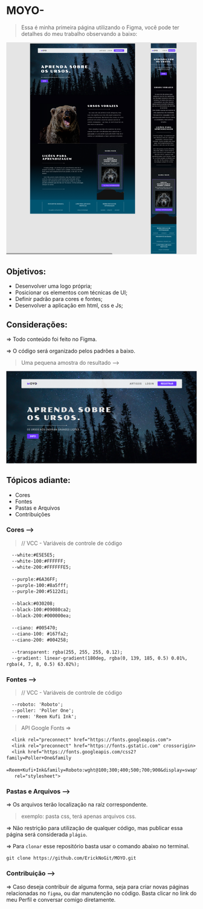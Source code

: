 # MOYO-

> Essa é minha primeira página utilizando o Figma, você pode ter detalhes do meu trabalho observando a baixo:

![screenshot1](md/screenshot1.png)

## Objetivos:

- Desenvolver uma logo própria;
- Posicionar os elementos com técnicas de UI;
- Definir padrão para cores e fontes;
- Desenvolver a aplicação em html, css e Js;

## Considerações:

=> Todo conteúdo foi feito no Figma.

=> O código será organizado pelos padrões a baixo.

> Uma pequena amostra do resultado -->

![screenshot2](md/screenshot2.png)

## Tópicos adiante:

- Cores
- Fontes
- Pastas e Arquivos
- Contribuições

### Cores -->

> // VCC - Variáveis de controle de código

```
  --white:#E5E5E5;
  --white-100:#FFFFFF;
  --white-200:#FFFFFFE5;

  --purple:#6A36FF;
  --purple-100:#8a5fff;
  --purple-200:#5122d1;
  
  --black:#030208;
  --black-100:#09080ca2;
  --black-200:#000000ea;

  --ciano: #005470;
  --ciano-100: #167fa2;
  --ciano-200: #004258;
  
  --transparent: rgba(255, 255, 255, 0.12);
  --gradient: linear-gradient(180deg, rgba(0, 139, 185, 0.5) 0.01%, rgba(4, 7, 8, 0.5) 63.02%);
```

### Fontes -->

> // VCC - Variáveis de controle de código

```
  --roboto: 'Roboto';
  --poller: 'Poller One';
  --reem: 'Reem Kufi Ink';
```

> API Google Fonts =>

```
  <link rel="preconnect" href="https://fonts.googleapis.com">
  <link rel="preconnect" href="https://fonts.gstatic.com" crossorigin>
  <link href="https://fonts.googleapis.com/css2?family=Poller+One&family
  =Reem+Kufi+Ink&family=Roboto:wght@100;300;400;500;700;900&display=swap"
   rel="stylesheet">
```

### Pastas e Arquivos -->

=> Os arquivos terão localização na raíz correspondente.
> exemplo: pasta css, terá apenas arquivos css.

=> Não restrição para utilização de qualquer código, mas publicar essa página será considerada `plágio`.

=> Para `clonar` esse repositório basta usar o comando abaixo no terminal.

```
git clone https://github.com/ErickNoGit/MOYO.git
```

### Contribuição -->

=> Caso deseja contribuir de alguma forma, seja para criar novas páginas relacionadas no `figma`, ou dar manutenção no código. Basta clicar no link do meu Perfil e conversar comigo diretamente.

